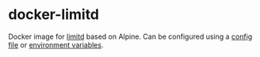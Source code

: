 # docker-limitd

Docker image for [limitd](https://github.com/limitd/limitd) based on Alpine.
Can be configured using a [config file](https://github.com/limitd/limitd#configuration-with-a-config-file) or [environment variables](https://github.com/limitd/limitd#configuration-with-environment-variables).

